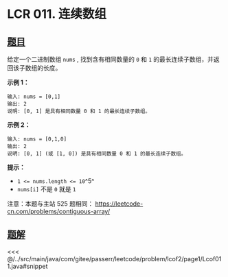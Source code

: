 # LCR 011. 连续数组

## [题目](https://leetcode.cn/problems/A1NYOS/)
给定一个二进制数组 `nums` , 找到含有相同数量的 `0` 和 `1` 的最长连续子数组，并返回该子数组的长度。

**示例 1：**

```
输入: nums = [0,1]
输出: 2
说明: [0, 1] 是具有相同数量 0 和 1 的最长连续子数组。
```

**示例 2：**

```
输入: nums = [0,1,0]
输出: 2
说明: [0, 1] (或 [1, 0]) 是具有相同数量 0 和 1 的最长连续子数组。
```

**提示：**

* `1 <= nums.length <= 10`^5^
* `nums[i]` 不是 `0` 就是 `1`

注意：本题与主站 525 题相同： <https://leetcode-cn.com/problems/contiguous-array/>


## [题解](https://github.com/PasseRR/JavaLeetCode/blob/master/src/main/java/com/gitee/passerr/leetcode/problem/lcof2/page1/Lcof011.java)

<<< @/../src/main/java/com/gitee/passerr/leetcode/problem/lcof2/page1/Lcof011.java#snippet
